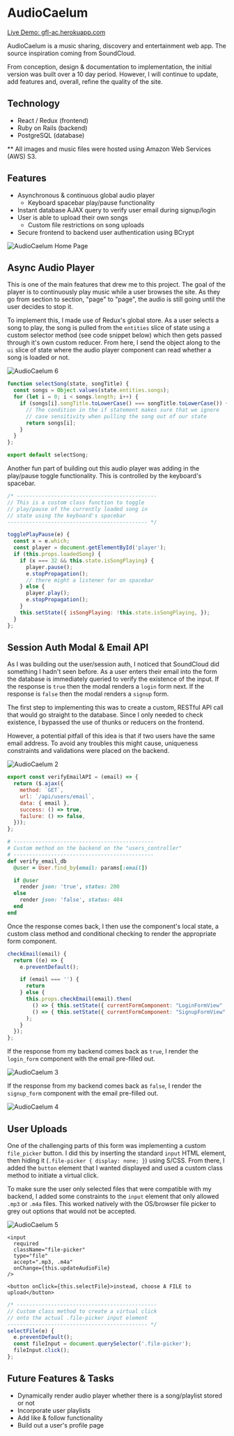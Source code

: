 # AudioCaelum

[Live Demo: gfl-ac.herokuapp.com](http://gfl-ac.herokuapp.com/)

AudioCaelum is a music sharing, discovery and entertainment web app. The source inspiration coming from SoundCloud.

From conception, design & documentation to implementation, the initial version was built over a 10 day period.
However, I will continue to update, add features and, overall, refine the quality of the site.

## Technology

- React / Redux (frontend)
- Ruby on Rails (backend)
- PostgreSQL (database)

\*\* All images and music files were hosted using Amazon Web Services (AWS) S3.

## Features

- Asynchronous & continuous global audio player
  - Keyboard spacebar play/pause functionality
- Instant database AJAX query to verify user email during signup/login
- User is able to upload their own songs
  - Custom file restrictions on song uploads
- Secure frontend to backend user authentication using BCrypt

![AudioCaelum Home Page](https://github.com/gflujan/AudioCaelum/blob/master/docs/readme_pix/gfl-ac-01.png)

## Async Audio Player

This is one of the main features that drew me to this project.
The goal of the player is to continuously play music while a user browses the site.
As they go from section to section, "page" to "page", the audio is still going until the user decides to stop it.

To implement this, I made use of Redux's global store. As a user selects a song to play, the song is pulled from the `entities` slice of state using a custom selector method (see code snippet below) which then gets passed through it's own custom reducer.
From here, I send the object along to the `ui` slice of state where the audio player component can read whether a song is loaded or not.

![AudioCaelum 6](https://github.com/gflujan/AudioCaelum/blob/master/docs/readme_pix/gfl-ac-06.png)

```JavaScript
function selectSong(state, songTitle) {
  const songs = Object.values(state.entities.songs);
  for (let i = 0; i < songs.length; i++) {
    if (songs[i].songTitle.toLowerCase() === songTitle.toLowerCase()) {
      // The condition in the if statement makes sure that we ignore
      // case sensitivity when pulling the song out of our state
      return songs[i];
    }
  }
};

export default selectSong;
```

Another fun part of building out this audio player was adding in the play/pause toggle functionality.
This is controlled by the keyboard's spacebar.

```JavaScript
/* ---------------------------------------------
// This is a custom class function to toggle
// play/pause of the currently loaded song in
// state using the keyboard's spacebar
--------------------------------------------- */

togglePlayPause(e) {
  const x = e.which;
  const player = document.getElementById('player');
  if (this.props.loadedSong) {
    if (x === 32 && this.state.isSongPlaying) {
      player.pause();
      e.stopPropagation();
      // there might a listener for on spacebar
    } else {
      player.play();
      e.stopPropagation();
    }
    this.setState({ isSongPlaying: !this.state.isSongPlaying, });
  }
};
```

## Session Auth Modal & Email API

As I was building out the user/session auth, I noticed that SoundCloud did something I hadn't seen before.
As a user enters their email into the form the database is immediately queried to verify the existence of the input.
If the response is `true` then the modal renders a `login` form next. If the response is `false` then the modal renders a `signup` form.

The first step to implementing this was to create a custom, RESTful API call that would go straight to the database.
Since I only needed to check existence, I bypassed the use of thunks or reducers on the frontend.

However, a potential pitfall of this idea is that if two users have the same email address.
To avoid any troubles this might cause, uniqueness constraints and validations were placed on the backend.

![AudioCaelum 2](https://github.com/gflujan/AudioCaelum/blob/master/docs/readme_pix/gfl-ac-02.png)

```JavaScript
export const verifyEmailAPI = (email) => {
  return ($.ajax({
    method: `GET`,
    url: `/api/users/email`,
    data: { email },
    success: () => true,
    failure: () => false,
  }));
};
```

```Ruby
# ---------------------------------------------
# Custom method on the backend on the "users_controller"
# ---------------------------------------------
def verify_email_db
  @user = User.find_by(email: params[:email])

  if @user
    render json: 'true', status: 200
  else
    render json: 'false', status: 404
  end
end
```

Once the response comes back, I then use the component's local state, a custom class method and conditional checking to render the appropriate form component.

```JavaScript
checkEmail(email) {
  return ((e) => {
    e.preventDefault();

    if (email === '') {
      return
    } else {
      this.props.checkEmail(email).then(
        () => { this.setState({ currentFormComponent: "LoginFormView"  }); },
        () => { this.setState({ currentFormComponent: "SignupFormView" }); },
      );
    }
  });
};
```

If the response from my backend comes back as `true`, I render the `login_form` component with the email pre-filled out.

![AudioCaelum 3](https://github.com/gflujan/AudioCaelum/blob/master/docs/readme_pix/gfl-ac-03.png)

If the response from my backend comes back as `false`, I render the `signup_form` component with the email pre-filled out.

![AudioCaelum 4](https://github.com/gflujan/AudioCaelum/blob/master/docs/readme_pix/gfl-ac-04.png)

## User Uploads

One of the challenging parts of this form was implementing a custom `file_picker` button. I did this by inserting the standard `input` HTML element, then hiding it (`.file-picker { display: none; }`) using S/CSS. From there, I added the `button` element that I wanted displayed and used a custom class method to initiate a virtual click.

To make sure the user only selected files that were compatible with my backend, I added some constraints to the `input` element that only allowed `.mp3` or `.m4a` files. This worked natively with the OS/browser file picker to grey out options that would not be accepted.

![AudioCaelum 5](https://github.com/gflujan/AudioCaelum/blob/master/docs/readme_pix/gfl-ac-05.png)

```JSX
<input
  required
  className="file-picker"
  type="file"
  accept=".mp3, .m4a"
  onChange={this.updateAudioFile}
/>

<button onClick={this.selectFile}>instead, choose A FILE to upload</button>
```

```JavaScript
/* ---------------------------------------------
// Custom class method to create a virtual click
// onto the actual .file-picker input element
--------------------------------------------- */
selectFile(e) {
  e.preventDefault();
  const fileInput = document.querySelector('.file-picker');
  fileInput.click();
};
```

## Future Features & Tasks

- Dynamically render audio player whether there is a song/playlist stored or not
- Incorporate user playlists
- Add like & follow functionality
- Build out a user's profile page

